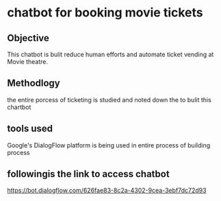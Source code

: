 # chatbot for booking movie tickets

## Objective
This chatbot is bulit reduce human efforts and automate ticket vending at Movie theatre.
## Methodlogy 
the entire porcess of ticketing is studied and noted down the to bulit this chartbot
## tools used
Google's DialogFlow platform is being used in entire process of building process
## followingis the link to access chatbot
https://bot.dialogflow.com/626fae83-8c2a-4302-9cea-3ebf7dc72d93
